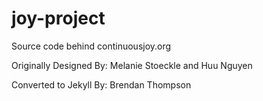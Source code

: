 # joy-project

Source code behind continuousjoy.org

Originally Designed By: Melanie Stoeckle and Huu Nguyen

Converted to Jekyll By: Brendan Thompson
